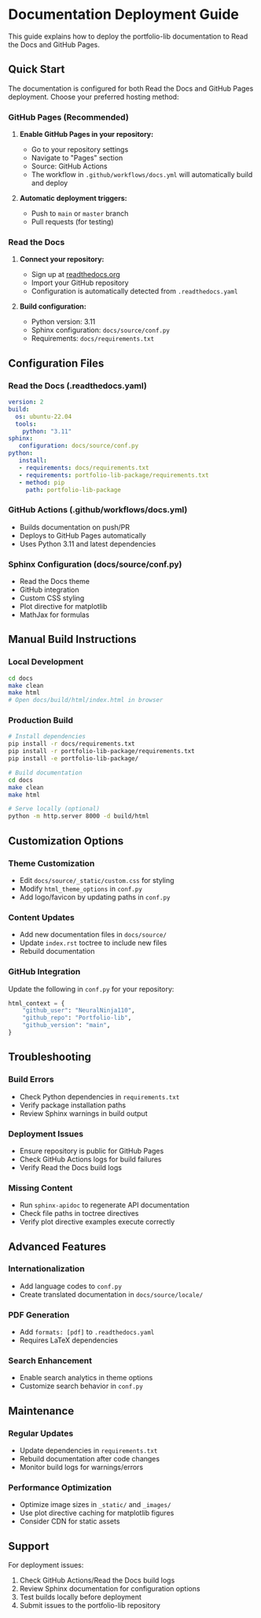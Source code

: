 # Documentation Deployment Guide

This guide explains how to deploy the portfolio-lib documentation to Read the Docs and GitHub Pages.

## Quick Start

The documentation is configured for both Read the Docs and GitHub Pages deployment. Choose your preferred hosting method:

### GitHub Pages (Recommended)

1. **Enable GitHub Pages in your repository:**
   - Go to your repository settings
   - Navigate to "Pages" section
   - Source: GitHub Actions
   - The workflow in `.github/workflows/docs.yml` will automatically build and deploy

2. **Automatic deployment triggers:**
   - Push to `main` or `master` branch
   - Pull requests (for testing)

### Read the Docs

1. **Connect your repository:**
   - Sign up at [readthedocs.org](https://readthedocs.org)
   - Import your GitHub repository
   - Configuration is automatically detected from `.readthedocs.yaml`

2. **Build configuration:**
   - Python version: 3.11
   - Sphinx configuration: `docs/source/conf.py`
   - Requirements: `docs/requirements.txt`

## Configuration Files

### Read the Docs (.readthedocs.yaml)
```yaml
version: 2
build:
  os: ubuntu-22.04
  tools:
    python: "3.11"
sphinx:
   configuration: docs/source/conf.py
python:
   install:
   - requirements: docs/requirements.txt
   - requirements: portfolio-lib-package/requirements.txt
   - method: pip
     path: portfolio-lib-package
```

### GitHub Actions (.github/workflows/docs.yml)
- Builds documentation on push/PR
- Deploys to GitHub Pages automatically
- Uses Python 3.11 and latest dependencies

### Sphinx Configuration (docs/source/conf.py)
- Read the Docs theme
- GitHub integration
- Custom CSS styling
- Plot directive for matplotlib
- MathJax for formulas

## Manual Build Instructions

### Local Development
```bash
cd docs
make clean
make html
# Open docs/build/html/index.html in browser
```

### Production Build
```bash
# Install dependencies
pip install -r docs/requirements.txt
pip install -r portfolio-lib-package/requirements.txt
pip install -e portfolio-lib-package/

# Build documentation
cd docs
make clean
make html

# Serve locally (optional)
python -m http.server 8000 -d build/html
```

## Customization Options

### Theme Customization
- Edit `docs/source/_static/custom.css` for styling
- Modify `html_theme_options` in `conf.py`
- Add logo/favicon by updating paths in `conf.py`

### Content Updates
- Add new documentation files in `docs/source/`
- Update `index.rst` toctree to include new files
- Rebuild documentation

### GitHub Integration
Update the following in `conf.py` for your repository:
```python
html_context = {
    "github_user": "NeuralNinja110",
    "github_repo": "Portfolio-lib",
    "github_version": "main",
}
```

## Troubleshooting

### Build Errors
- Check Python dependencies in `requirements.txt`
- Verify package installation paths
- Review Sphinx warnings in build output

### Deployment Issues
- Ensure repository is public for GitHub Pages
- Check GitHub Actions logs for build failures
- Verify Read the Docs build logs

### Missing Content
- Run `sphinx-apidoc` to regenerate API documentation
- Check file paths in toctree directives
- Verify plot directive examples execute correctly

## Advanced Features

### Internationalization
- Add language codes to `conf.py`
- Create translated documentation in `docs/source/locale/`

### PDF Generation
- Add `formats: [pdf]` to `.readthedocs.yaml`
- Requires LaTeX dependencies

### Search Enhancement
- Enable search analytics in theme options
- Customize search behavior in `conf.py`

## Maintenance

### Regular Updates
- Update dependencies in `requirements.txt`
- Rebuild documentation after code changes
- Monitor build logs for warnings/errors

### Performance Optimization
- Optimize image sizes in `_static/` and `_images/`
- Use plot directive caching for matplotlib figures
- Consider CDN for static assets

## Support

For deployment issues:
1. Check GitHub Actions/Read the Docs build logs
2. Review Sphinx documentation for configuration options
3. Test builds locally before deployment
4. Submit issues to the portfolio-lib repository

